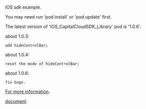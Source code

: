 IOS sdk example.

You may need run 'pod install' or 'pod update' first.

The latest version of 'IOS_CapitalCloudSDK_Library' pod is '1.0.6'.

about 1.0.3:

	add hideControlBar;

about 1.0.4:

	reset the mode of hideControlBar;

about 1.0.6:

	fix bugs.

[For more information](https://github.com/CapitalCloud/IOS_CapitalCloudSDK_Library).

[document](https://github.com/CapitalCloud/IOS_CapitalCloudSDK_Library/blob/master/apiDoc.zip).
